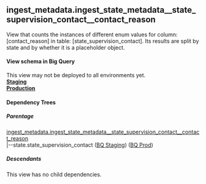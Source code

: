 ## ingest_metadata.ingest_state_metadata__state_supervision_contact__contact_reason
View that counts the instances of
 different enum values for column: [contact_reason] in table: [state_supervision_contact]. Its results are
  split by state and by whether it is a placeholder object.

#### View schema in Big Query
This view may not be deployed to all environments yet.<br/>
[**Staging**](https://console.cloud.google.com/bigquery?pli=1&p=recidiviz-staging&page=table&project=recidiviz-staging&d=ingest_metadata&t=ingest_state_metadata__state_supervision_contact__contact_reason)
<br/>
[**Production**](https://console.cloud.google.com/bigquery?pli=1&p=recidiviz-123&page=table&project=recidiviz-123&d=ingest_metadata&t=ingest_state_metadata__state_supervision_contact__contact_reason)
<br/>

#### Dependency Trees

##### Parentage
[ingest_metadata.ingest_state_metadata\__state_supervision_contact\__contact_reason](../ingest_metadata/ingest_state_metadata__state_supervision_contact__contact_reason.md) <br/>
|--state.state_supervision_contact ([BQ Staging](https://console.cloud.google.com/bigquery?pli=1&p=recidiviz-staging&page=table&project=recidiviz-staging&d=state&t=state_supervision_contact)) ([BQ Prod](https://console.cloud.google.com/bigquery?pli=1&p=recidiviz-123&page=table&project=recidiviz-123&d=state&t=state_supervision_contact)) <br/>


##### Descendants
This view has no child dependencies.
